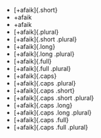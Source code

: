 -   [+afaik]{.short}
-   +afaik
-   +afaik
-   [+afaik]{.plural}
-   [+afaik]{.short .plural}
-   [+afaik]{.long}
-   [+afaik]{.long .plural}
-   [+afaik]{.full}
-   [+afaik]{.full .plural}
-   [+afaik]{.caps}
-   [+afaik]{.caps .plural}
-   [+afaik]{.caps .short}
-   [+afaik]{.caps .short .plural}
-   [+afaik]{.caps .long}
-   [+afaik]{.caps .long .plural}
-   [+afaik]{.caps .full}
-   [+afaik]{.caps .full .plural}
